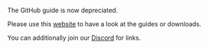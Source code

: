 The GitHub guide is now depreciated.

Please use this [website](https://wsfteam.xyz) to have a look at the guides or downloads.

You can additionally join our [Discord](https://wsfteam.xyz/discord) for links.

